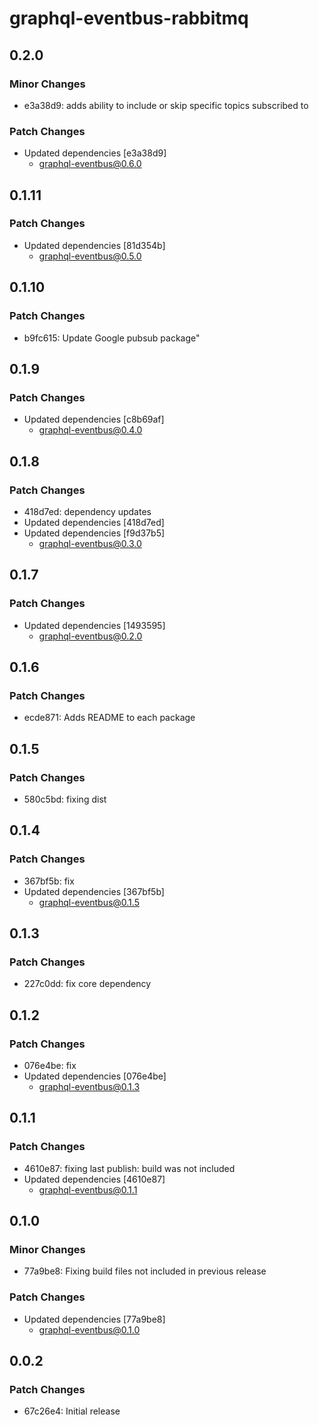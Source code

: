 # graphql-eventbus-rabbitmq

## 0.2.0

### Minor Changes

- e3a38d9: adds ability to include or skip specific topics subscribed to

### Patch Changes

- Updated dependencies [e3a38d9]
  - graphql-eventbus@0.6.0

## 0.1.11

### Patch Changes

- Updated dependencies [81d354b]
  - graphql-eventbus@0.5.0

## 0.1.10

### Patch Changes

- b9fc615: Update Google pubsub package"

## 0.1.9

### Patch Changes

- Updated dependencies [c8b69af]
  - graphql-eventbus@0.4.0

## 0.1.8

### Patch Changes

- 418d7ed: dependency updates
- Updated dependencies [418d7ed]
- Updated dependencies [f9d37b5]
  - graphql-eventbus@0.3.0

## 0.1.7

### Patch Changes

- Updated dependencies [1493595]
  - graphql-eventbus@0.2.0

## 0.1.6

### Patch Changes

- ecde871: Adds README to each package

## 0.1.5

### Patch Changes

- 580c5bd: fixing dist

## 0.1.4

### Patch Changes

- 367bf5b: fix
- Updated dependencies [367bf5b]
  - graphql-eventbus@0.1.5

## 0.1.3

### Patch Changes

- 227c0dd: fix core dependency

## 0.1.2

### Patch Changes

- 076e4be: fix
- Updated dependencies [076e4be]
  - graphql-eventbus@0.1.3

## 0.1.1

### Patch Changes

- 4610e87: fixing last publish: build was not included
- Updated dependencies [4610e87]
  - graphql-eventbus@0.1.1

## 0.1.0

### Minor Changes

- 77a9be8: Fixing build files not included in previous release

### Patch Changes

- Updated dependencies [77a9be8]
  - graphql-eventbus@0.1.0

## 0.0.2

### Patch Changes

- 67c26e4: Initial release
